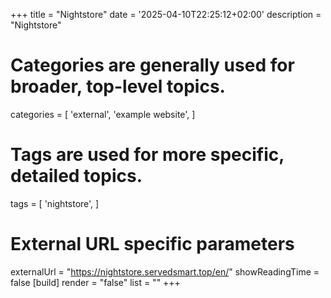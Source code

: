 +++
title = "Nightstore"
date = '2025-04-10T22:25:12+02:00'
description = "Nightstore"
# Categories are generally used for broader, top-level topics.
categories = [
 'external',
 'example website',
]
# Tags are used for more specific, detailed topics.
tags = [
 'nightstore',
]
# External URL specific parameters
externalUrl = "https://nightstore.servedsmart.top/en/"
showReadingTime = false
[build]
render = "false"
list = ""
+++

